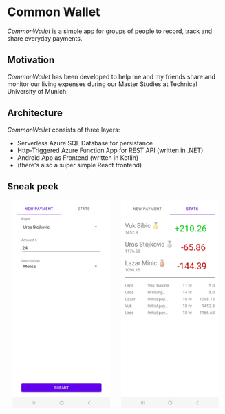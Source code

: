 # Common Wallet
*CommonWallet* is a simple app for groups of people to record, track and share everyday payments.
## Motivation
*CommonWallet* has been developed to help me and my friends share and monitor our living expenses during our Master Studies at Technical University of Munich.
## Architecture
*CommonWallet* consists of three layers:
 - Serverless Azure SQL Database for persistance
 - Http-Triggered Azure Function App for REST API (written in .NET)
 - Android App as Frontend (written in Kotlin)
 - (there's also a super simple React frontend)
 ## Sneak peek
<div style="display: flex; justify-content: space-around;">
    <img src="./screenshots/screenshot-newpayment.jpg" width="45%" />
    <img src="./screenshots/screenshot-stats.jpg" width="45%"/>
</div>